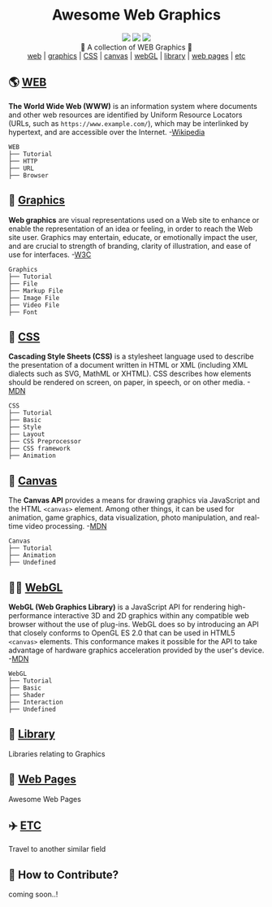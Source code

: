 <div align="center"><h1> Awesome Web Graphics </h1><p></p></div>
<div align="center">
    <img src="https://img.shields.io/badge/contributions-welcome-brightgreen.svg?style=flat" />
    <img src="https://img.shields.io/badge/License-MIT-yellow.svg" />
    <img src="https://img.shields.io/badge/version-beta-blue" />
    <div>
        <div>🎨 A collection of WEB Graphics 💄</div>
        <a href="https://github.com/taenykim/Web_Graphics_Archive/tree/master/web">web</a> |
        <a href="https://github.com/taenykim/Web_Graphics_Archive/tree/master/graphics">graphics</a> |
        <a href="https://github.com/taenykim/Web_Graphics_Archive/tree/master/css">CSS</a> |
        <a href="https://github.com/taenykim/Web_Graphics_Archive/tree/master/canvas">canvas</a> |
        <a href="https://github.com/taenykim/Web_Graphics_Archive/tree/master/webGL">webGL</a> |
        <a href="https://github.com/taenykim/Web_Graphics_Archive/tree/master/library">library</a> |
        <a href="https://github.com/taenykim/Web_Graphics_Archive/tree/master/webpages">web pages</a> |
        <a href="https://github.com/taenykim/Web_Graphics_Archive/tree/master/etc">etc</a>
    </div>
</div>

## 🌎 [WEB](https://github.com/taenykim/Web_Graphics_Archive/tree/master/web)

**The World Wide Web (WWW)** is an information system where documents and other web resources are identified by Uniform Resource Locators (URLs, such as `https://www.example.com/`), which may be interlinked by hypertext, and are accessible over the Internet. -[Wikipedia](https://en.wikipedia.org/wiki/World_Wide_Web)

```
WEB
├── Tutorial
├── HTTP
├── URL
├── Browser
```

## 📐 [Graphics](https://github.com/taenykim/Web_Graphics_Archive/tree/master/graphics)

**Web graphics** are visual representations used on a Web site to enhance or enable the representation of an idea or feeling, in order to reach the Web site user. Graphics may entertain, educate, or emotionally impact the user, and are crucial to strength of branding, clarity of illustration, and ease of use for interfaces. -[W3C](https://www.w3.org/standards/webdesign/graphics)

```
Graphics
├── Tutorial
├── File
├── Markup File
├── Image File
├── Video File
├── Font
```

## 💄 [CSS](https://github.com/taenykim/Web_Graphics_Archive/tree/master/css)

**Cascading Style Sheets (CSS)** is a stylesheet language used to describe the presentation of a document written in HTML or XML (including XML dialects such as SVG, MathML or XHTML). CSS describes how elements should be rendered on screen, on paper, in speech, or on other media. -[MDN](https://developer.mozilla.org/en-US/docs/Web/CSS)

```
CSS
├── Tutorial
├── Basic
├── Style
├── Layout
├── CSS Preprocessor
├── CSS framework
├── Animation
```

## 🎨 [Canvas](https://github.com/taenykim/Web_Graphics_Archive/tree/master/canvas)

The **Canvas API** provides a means for drawing graphics via JavaScript and the HTML `<canvas>` element. Among other things, it can be used for animation, game graphics, data visualization, photo manipulation, and real-time video processing. -[MDN](https://developer.mozilla.org/en-US/docs/Web/API/Canvas_API)

```
Canvas
├── Tutorial
├── Animation
├── Undefined
```

## 🤹‍♀️ [WebGL](https://github.com/taenykim/Web_Graphics_Archive/tree/master/webGL)

**WebGL (Web Graphics Library)** is a JavaScript API for rendering high-performance interactive 3D and 2D graphics within any compatible web browser without the use of plug-ins. WebGL does so by introducing an API that closely conforms to OpenGL ES 2.0 that can be used in HTML5 `<canvas>` elements. This conformance makes it possible for the API to take advantage of hardware graphics acceleration provided by the user's device. -[MDN](https://developer.mozilla.org/en-US/docs/Web/API/WebGL_API)

```
WebGL
├── Tutorial
├── Basic
├── Shader
├── Interaction
├── Undefined
```

## 📕 [Library](https://github.com/taenykim/Web_Graphics_Archive/tree/master/library)

Libraries relating to Graphics

## 🌈 [Web Pages](https://github.com/taenykim/Web_Graphics_Archive/tree/master/webpages)

Awesome Web Pages

## ✈️ [ETC](https://github.com/taenykim/Web_Graphics_Archive/tree/master/etc)

Travel to another similar field

## 👀 How to Contribute?

coming soon..!
